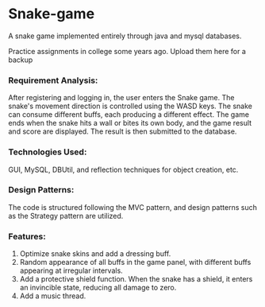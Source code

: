 # Snake-game
A snake game implemented entirely through java and mysql databases.

Practice assignments in college some years ago. Upload them here for a backup

### Requirement Analysis: 

After registering and logging in, the user enters the Snake game. The snake's movement direction is controlled using the WASD keys. The snake can consume different buffs, each producing a different effect. The game ends when the snake hits a wall or bites its own body, and the game result and score are displayed. The result is then submitted to the database.

### Technologies Used: 

GUI, MySQL, DBUtil, and reflection techniques for object creation, etc.

### Design Patterns: 

The code is structured following the MVC pattern, and design patterns such as the Strategy pattern are utilized.

### Features:

1. Optimize snake skins and add a dressing buff.
2. Random appearance of all buffs in the game panel, with different buffs appearing at irregular intervals.
3. Add a protective shield function. When the snake has a shield, it enters an invincible state, reducing all damage to zero.
4. Add a music thread.
   
